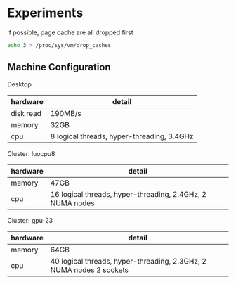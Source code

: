 # Experiments

if possible, page cache are all dropped first 

```zsh
echo 3 > /proc/sys/vm/drop_caches
```

## Machine Configuration

Desktop

hardware | detail
--- | ---   
disk read | 190MB/s
memory | 32GB
cpu | 8 logical threads, hyper-threading, 3.4GHz

Cluster: luocpu8

hardware | detail
--- | ---
memory | 47GB
cpu | 16 logical threads, hyper-threading, 2.4GHz, 2 NUMA nodes

Cluster: gpu-23

hardware | detail
--- | ---
memory | 64GB
cpu | 40 logical threads, hyper-threading, 2.3GHz, 2 NUMA nodes 2 sockets

